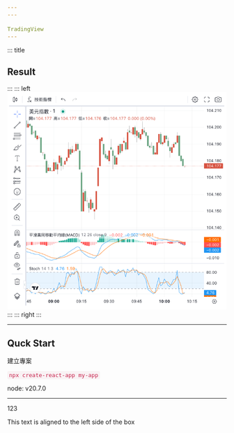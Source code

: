 ```yaml
---
---

TradingView
---
```


::: title
## Result
:::
::: left
<img src="./result.png" >
:::
::: right
:::

---

## Quck Start

 建立專案
 
`npx create-react-app my-app`

node: v20.7.0

---

123


<grid drag="35 20" drop="topleft" align="left">
This text is aligned to the left side of the box
</grid>



<style>
code  {
  padding: 2px 4px;
  font-size: 90%;
  color: #c7254e; 
  background-color: #f9f2f4;
  border-radius: 4px;
}
</style>





